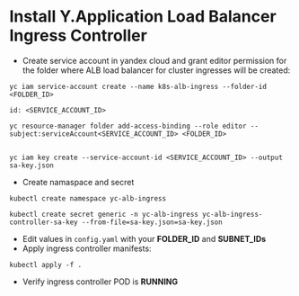 # Install Y.Application Load Balancer Ingress Controller
* Create service account in yandex cloud and grant editor permission for the folder where ALB load balancer for cluster ingresses will be created:
```
yc iam service-account create --name k8s-alb-ingress --folder-id <FOLDER_ID>

id: <SERVICE_ACCOUNT_ID>

yc resource-manager folder add-access-binding --role editor --subject:serviceAccount<SERVICE_ACCOUNT_ID> <FOLDER_ID>


yc iam key create --service-account-id <SERVICE_ACCOUNT_ID> --output sa-key.json
```
* Create namaspace and secret
```
kubectl create namespace yc-alb-ingress

kubectl create secret generic -n yc-alb-ingress yc-alb-ingress-controller-sa-key --from-file=sa-key.json=sa-key.json
```
* Edit values in `config.yaml` with your **FOLDER_ID** and **SUBNET_IDs**
* Apply ingress controller manifests:

```
kubectl apply -f .
```
* Verify ingress controller POD is **RUNNING**